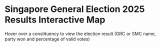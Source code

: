 # Singapore General Election 2025 Results Interactive Map
Hover over a constituency to view the election result (GRC or SMC name, party won and percentage of valid votes)
